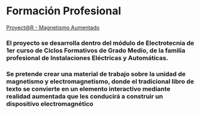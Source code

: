 # Formación Profesional

[Proyect@R - Magnetismo Aumentado](https://sites.google.com/a/bylinedu.es/proyectoar/)

### El proyecto se desarrolla dentro del módulo de Electrotecnia de 1er curso de Ciclos Formativos de Grado Medio, de la familia profesional de Instalaciones Eléctricas y Automáticas. 

### Se pretende crear una material de trabajo sobre la unidad de magnetismo y electromagnetismo, donde el tradicional libro de texto se convierte en un elemento interactivo mediante realidad aumentada que les conducirá a construir un dispositivo electromagnético



